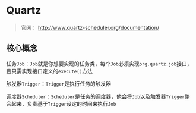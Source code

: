 # Quartz

> 官网： http://www.quartz-scheduler.org/documentation/

## 核心概念

任务`Job`：`Job`就是你想要实现的任务类，每个`Job`必须实现`org.quartz.job`接口，且只需实现接口定义的`execute()`方法

触发器`Trigger`：`Trigger`是执行任务的触发器

调度器`Scheduler`：`Scheduler`是任务的调度器，他会将`Job`以及触发器`Trigger`整合起来，负责基于`Trigger`设定的时间来执行`Job`